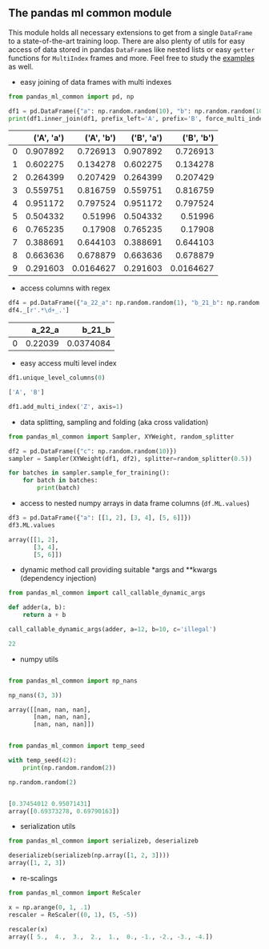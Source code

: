 ## The pandas ml common module

This module holds all necessary extensions to get from a single `DataFrame` to a state-of-the-art training loop. 
There are also plenty of utils for easy access of data stored in pandas `DataFrame`s like nested lists or easy `getter` 
functions for `MultiIndex` frames and more. Feel free to study the [examples][ghl1] as well.

* easy joining of data frames with multi indexes
```python
from pandas_ml_common import pd, np

df1 = pd.DataFrame({"a": np.random.random(10), "b": np.random.random(10)})
print(df1.inner_join(df1, prefix_left='A', prefix='B', force_multi_index=True).to_markdown())
```
|    |   ('A', 'a') |   ('A', 'b') |   ('B', 'a') |   ('B', 'b') |
|---:|-------------:|-------------:|-------------:|-------------:|
|  0 |     0.907892 |    0.726913  |     0.907892 |    0.726913  |
|  1 |     0.602275 |    0.134278  |     0.602275 |    0.134278  |
|  2 |     0.264399 |    0.207429  |     0.264399 |    0.207429  |
|  3 |     0.559751 |    0.816759  |     0.559751 |    0.816759  |
|  4 |     0.951172 |    0.797524  |     0.951172 |    0.797524  |
|  5 |     0.504332 |    0.51996   |     0.504332 |    0.51996   |
|  6 |     0.765235 |    0.17908   |     0.765235 |    0.17908   |
|  7 |     0.388691 |    0.644103  |     0.388691 |    0.644103  |
|  8 |     0.663636 |    0.678879  |     0.663636 |    0.678879  |
|  9 |     0.291603 |    0.0164627 |     0.291603 |    0.0164627 |


* access columns with regex
```python
df4 = pd.DataFrame({"a_22_a": np.random.random(1), "b_21_b": np.random.random(1)})
df4._[r'.*\d+_.']
```
|    |   a_22_a |    b_21_b |
|---:|---------:|----------:|
|  0 |  0.22039 | 0.0374084 |



* easy access multi level index
```python
df1.unique_level_columns(0)

['A', 'B']

df1.add_multi_index('Z', axis=1)
```

* data splitting, sampling and folding (aka cross validation)
```python
from pandas_ml_common import Sampler, XYWeight, random_splitter

df2 = pd.DataFrame({"c": np.random.random(10)})
sampler = Sampler(XYWeight(df1, df2), splitter=random_splitter(0.5))

for batches in sampler.sample_for_training():
    for batch in batches:
        print(batch)
```


* access to nested numpy arrays in data frame columns (`df.ML.values`)
```python
df3 = pd.DataFrame({"a": [[1, 2], [3, 4], [5, 6]]})
df3.ML.values

array([[1, 2],
       [3, 4],
       [5, 6]])
```


* dynamic method call providing suitable *args and **kwargs (dependency injection)
```python
from pandas_ml_common import call_callable_dynamic_args

def adder(a, b):
    return a + b

call_callable_dynamic_args(adder, a=12, b=10, c='illegal')

22
```


* numpy utils 
```python

from pandas_ml_common import np_nans

np_nans((3, 3))

array([[nan, nan, nan],
       [nan, nan, nan],
       [nan, nan, nan]])


from pandas_ml_common import temp_seed

with temp_seed(42):
    print(np.random.random(2))

np.random.random(2)


[0.37454012 0.95071431]
array([0.69373278, 0.69790163])
```


* serialization utils
```python
from pandas_ml_common import serializeb, deserializeb

deserializeb(serializeb(np.array([1, 2, 3])))
array([1, 2, 3])
```

* re-scalings

```python
from pandas_ml_common import ReScaler

x = np.arange(0, 1, .1)
rescaler = ReScaler((0, 1), (5, -5))

rescaler(x)
array([ 5.,  4.,  3.,  2.,  1.,  0., -1., -2., -3., -4.])
```

[ghl1]: ./examples/